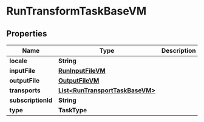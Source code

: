 

# RunTransformTaskBaseVM


## Properties

Name | Type | Description | Notes
------------ | ------------- | ------------- | -------------
**locale** | **String** |  |  [optional]
**inputFile** | [**RunInputFileVM**](RunInputFileVM.md) |  |  [optional]
**outputFile** | [**OutputFileVM**](OutputFileVM.md) |  |  [optional]
**transports** | [**List&lt;RunTransportTaskBaseVM&gt;**](RunTransportTaskBaseVM.md) |  |  [optional]
**subscriptionId** | **String** |  |  [optional]
**type** | **TaskType** |  |  [optional]



